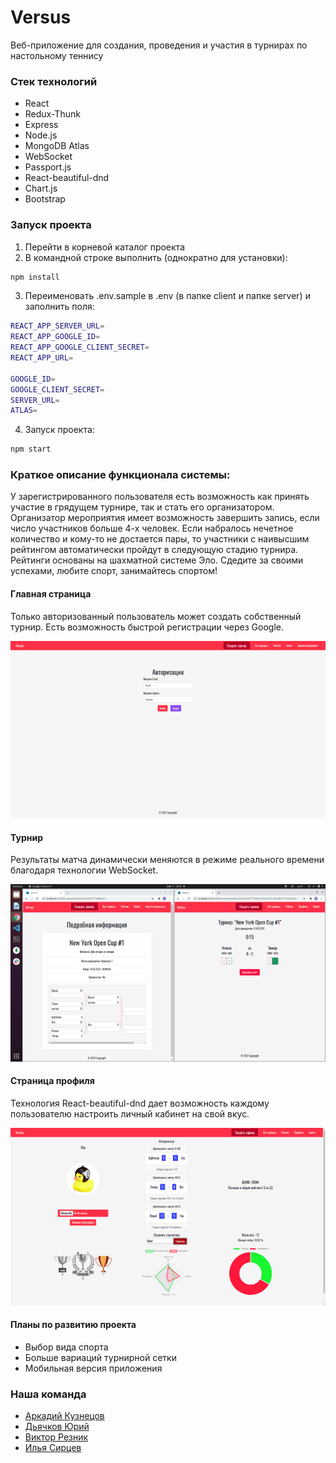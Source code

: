 # Versus

Веб-приложение для создания, проведения и участия в турнирах по настольному теннису

### Стек технологий
* React
* Redux-Thunk
* Express
* Node.js
* MongoDB Atlas
* WebSocket
* Passport.js
* React-beautiful-dnd
* Chart.js
* Bootstrap

### Запуск проекта
1. Перейти в корневой каталог проекта
2. В командной строке выполнить (однократно для установки): 
```sh
npm install
```
3. Переименовать .env.sample в .env (в папке client и папке server) и заполнить поля:
```sh
REACT_APP_SERVER_URL=
REACT_APP_GOOGLE_ID=
REACT_APP_GOOGLE_CLIENT_SECRET=
REACT_APP_URL=

GOOGLE_ID=
GOOGLE_CLIENT_SECRET=
SERVER_URL=
ATLAS=
```
4. Запуск проекта:
```sh
npm start
```
### Краткое описание функционала системы:
У зарегистрированного пользователя есть возможность как принять участие в грядущем турнире, так и стать его организатором. Организатор мероприятия имеет возможность завершить запись, если число участников больше 4-х человек. Если набралось нечетное количество и кому-то не достается пары, то участники с наивысшим рейтингом автоматически пройдут в следующую стадию турнира. Рейтинги основаны на шахматной системе Эло.
Сдедите за своими успехами, любите спорт, занимайтесь спортом!

#### Главная страница
Только авторизованный пользователь может создать собственный турнир. Есть возможность быстрой регистрации через Google.

![main](readme-assets/main.gif)

#### Турнир
Результаты матча динамически меняются в режиме реального времени благодаря технологии WebSocket.

![bracket](readme-assets/bracket.gif)

#### Страница профиля
Технология React-beautiful-dnd дает возможность каждому пользователю настроить личный кабинет на свой вкус.

![bracket](readme-assets/profile.gif)

#### Планы по развитию проекта
* Выбор вида спорта
* Больше вариаций турнирной сетки
* Мобильная версия приложения

### Наша команда
* [Аркадий Кузнецов](https://github.com/Kuzzarvi)
* [Дьячков Юрий](https://github.com/YuriyDyachkov)
* [Виктор Резник](https://github.com/Vict0rFrost)
* [Илья Сирцев](https://github.com/SyrtsevIV)
